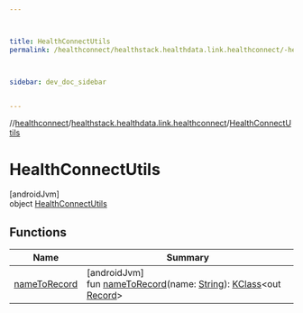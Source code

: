 ```yaml
---



title: HealthConnectUtils
permalink: /healthconnect/healthstack.healthdata.link.healthconnect/-health-connect-utils/index.html



sidebar: dev_doc_sidebar


---
```




//[healthconnect](/healthconnect.html)/[healthstack.healthdata.link.healthconnect](../index.html)/[HealthConnectUtils](index.html)



# HealthConnectUtils



[androidJvm]\
object [HealthConnectUtils](index.html)



## Functions


| Name | Summary |
|---|---|
| [nameToRecord](name-to-record.html) | [androidJvm]<br>fun [nameToRecord](name-to-record.html)(name: [String](https://kotlinlang.org/api/latest/jvm/stdlib/kotlin/-string/index.html)): [KClass](https://kotlinlang.org/api/latest/jvm/stdlib/kotlin.reflect/-k-class/index.html)&lt;out [Record](https://developer.android.com/reference/kotlin/androidx/health/connect/client/records/Record.html)&gt; |



